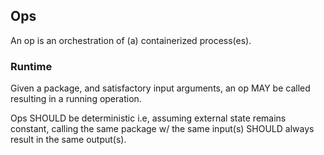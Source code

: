 ## Ops

An op is an orchestration of (a) containerized process(es).

### Runtime

Given a package, and satisfactory input arguments, an op MAY be called
resulting in a running operation.

Ops SHOULD be deterministic i.e, assuming external state remains
constant, calling the same package w/ the same input(s) SHOULD always
result in the same output(s).
